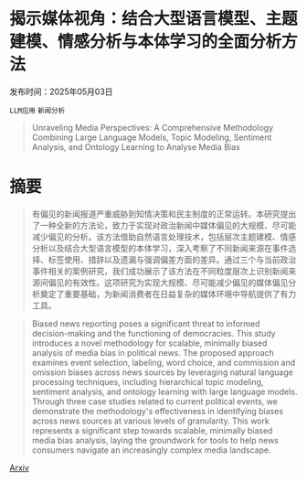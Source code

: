 # 揭示媒体视角：结合大型语言模型、主题建模、情感分析与本体学习的全面分析方法

发布时间：2025年05月03日

`LLM应用` `新闻分析`

> Unraveling Media Perspectives: A Comprehensive Methodology Combining Large Language Models, Topic Modeling, Sentiment Analysis, and Ontology Learning to Analyse Media Bias

# 摘要

> 有偏见的新闻报道严重威胁到知情决策和民主制度的正常运转。本研究提出了一种全新的方法论，致力于实现对政治新闻中媒体偏见的大规模、尽可能减少偏见的分析。该方法借助自然语言处理技术，包括层次主题建模、情感分析以及结合大型语言模型的本体学习，深入考察了不同新闻来源在事件选择、标签使用、措辞以及遗漏与强调偏差方面的差异。通过三个与当前政治事件相关的案例研究，我们成功展示了该方法在不同粒度层次上识别新闻来源间偏见的有效性。这项研究为实现大规模、尽可能减少偏见的媒体偏见分析奠定了重要基础，为新闻消费者在日益复杂的媒体环境中导航提供了有力工具。

> Biased news reporting poses a significant threat to informed decision-making and the functioning of democracies. This study introduces a novel methodology for scalable, minimally biased analysis of media bias in political news. The proposed approach examines event selection, labeling, word choice, and commission and omission biases across news sources by leveraging natural language processing techniques, including hierarchical topic modeling, sentiment analysis, and ontology learning with large language models. Through three case studies related to current political events, we demonstrate the methodology's effectiveness in identifying biases across news sources at various levels of granularity. This work represents a significant step towards scalable, minimally biased media bias analysis, laying the groundwork for tools to help news consumers navigate an increasingly complex media landscape.

[Arxiv](https://arxiv.org/abs/2505.01754)